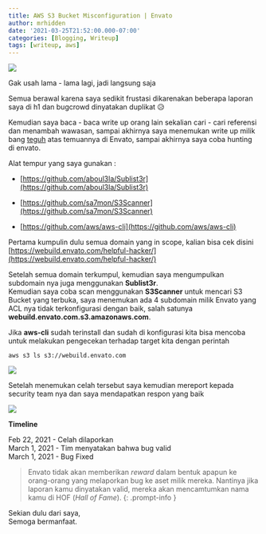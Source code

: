 ```yaml
---
title: AWS S3 Bucket Misconfiguration | Envato
author: mrhidden
date: '2021-03-25T21:52:00.000-07:00'
categories: [Blogging, Writeup]
tags: [writeup, aws]
---
```


![](https://1.bp.blogspot.com/-Dd69u3H5DN4/YEkbRlqlYYI/AAAAAAAAA6U/apM6av0fcToC-QrOFpjw48U0j2g28OvyACPcBGAYYCw/s2703/Envato.png)

  

Gak usah lama - lama lagi, jadi langsung saja

Semua berawal karena saya sedikit frustasi dikarenakan beberapa laporan saya di h1 dan bugcrowd dinyatakan duplikat 😥

Kemudian saya baca - baca write up orang lain sekalian cari - cari referensi dan menambah wawasan, sampai akhirnya saya menemukan write up milik bang [teguh](https://teguh.co/ssrf-vulnerability-dan-aws-s3-bucket-misconfiguration-di-placeit-envato/) atas temuannya di Envato, sampai akhirnya saya coba hunting di envato.

Alat tempur yang saya gunakan : 

*   [https://github.com/aboul3la/Sublist3r](https://github.com/aboul3la/Sublist3r)

*   [https://github.com/sa7mon/S3Scanner](https://github.com/sa7mon/S3Scanner)

*   [https://github.com/aws/aws-cli](https://github.com/aws/aws-cli)

Pertama kumpulin dulu semua domain yang in scope, kalian bisa cek disini  
[https://webuild.envato.com/helpful-hacker/](https://webuild.envato.com/helpful-hacker/) 

Setelah semua domain terkumpul, kemudian saya mengumpulkan subdomain nya juga menggunakan **Sublist3r**.
\
Kemudian saya coba scan menggunakan **S3Scanner** untuk mencari S3 Bucket yang terbuka, saya menemukan ada 4 subdomain milik Envato yang ACL nya tidak terkonfigurasi dengan baik, salah satunya **webuild.envato.com.s3.amazonaws.com**.

Jika **aws-cli** sudah terinstall dan sudah di konfigurasi kita bisa mencoba untuk melakukan pengecekan terhadap target kita dengan perintah

    aws s3 ls s3://webuild.envato.com

![](https://1.bp.blogspot.com/-bJ3CFC8VlZk/YF1g0Du_f0I/AAAAAAAAA7g/mmwj2nQFBQoR3tZxZ7wApaUpJe_aVLgYgCLcBGAsYHQ/s836/EnvatoList.png)

  
Setelah menemukan celah tersebut saya kemudian mereport kepada security team nya dan saya mendapatkan respon yang baik

![](https://1.bp.blogspot.com/-ECgP-M9R1ew/YF1jQtXurAI/AAAAAAAAA7o/I0In8vT1IQQvn58-RcNNJZB78LCGcrc0gCLcBGAsYHQ/s964/Respon.png)

 

**Timeline**  

Feb 22, 2021 - Celah dilaporkan  
March 1, 2021 - Tim menyatakan bahwa bug valid  
March 1, 2021 - Bug Fixed

> Envato tidak akan memberikan _reward_ dalam bentuk apapun ke orang-orang yang melaporkan bug ke aset milik mereka. Nantinya jika laporan kamu dinyatakan valid, mereka akan mencamtumkan nama kamu di HOF (_Hall of Fame_).
{: .prompt-info }

Sekian dulu dari saya,  
Semoga bermanfaat.